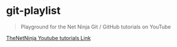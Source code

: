 # git-playlist
> Playground for the Net Ninja Git / GitHub tutorials on YouTube

[TheNetNinja Youtube 
tutorials Link](https://www.youtube.com/channel/UCW5YeuERMmlnqo4oq8vwUpg)
